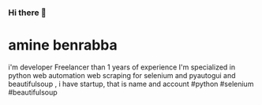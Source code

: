 ### Hi there 👋

<h1>amine benrabba</h1>
<article>
    <div>
        <p>
            i'm developer Freelancer than 1 years of experience I'm specialized in python web automation web scraping for selenium and pyautogui and beautifulsoup , i have startup, that is name and account 
#python #selenium  #beautifulsoup
        </p>
    </div>
</article>
<!--
**aminebenrabbah/aminebenrabbah** is a ✨ _special_ ✨ repository because its `README.md` (this file) appears on your GitHub profile.

Here are some ideas to get you started:

- 🔭 I’m currently working on ...
- 🌱 I’m currently learning ...
- 👯 I’m looking to collaborate on ...
- 🤔 I’m looking for help with ...
- 💬 Ask me about ...
- 📫 How to reach me: ...
- 😄 Pronouns: ...
- ⚡ Fun fact: ...
-->
